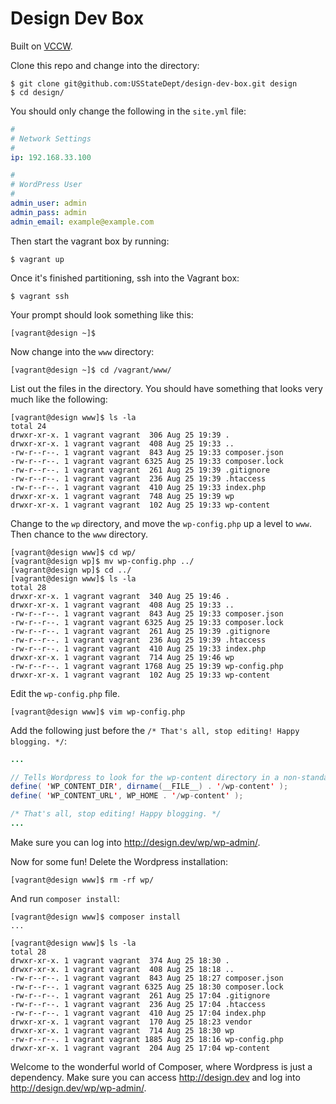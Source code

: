 # Design Dev Box

Built on [VCCW](http://vccw.cc/).

Clone this repo and change into the directory:

```
$ git clone git@github.com:USStateDept/design-dev-box.git design
$ cd design/
```

You should only change the following in the `site.yml` file:

```yml
#
# Network Settings
#
ip: 192.168.33.100

#
# WordPress User
#
admin_user: admin
admin_pass: admin
admin_email: example@example.com
```

Then start the vagrant box by running:

```
$ vagrant up
```

Once it's finished partitioning, ssh into the Vagrant box:

```
$ vagrant ssh
```

Your prompt should look something like this:

```
[vagrant@design ~]$
```

Now change into the `www` directory:

```
[vagrant@design ~]$ cd /vagrant/www/
```

List out the files in the directory. You should have something that looks very much like the following:

```
[vagrant@design www]$ ls -la
total 24
drwxr-xr-x. 1 vagrant vagrant  306 Aug 25 19:39 .
drwxr-xr-x. 1 vagrant vagrant  408 Aug 25 19:33 ..
-rw-r--r--. 1 vagrant vagrant  843 Aug 25 19:33 composer.json
-rw-r--r--. 1 vagrant vagrant 6325 Aug 25 19:33 composer.lock
-rw-r--r--. 1 vagrant vagrant  261 Aug 25 19:39 .gitignore
-rw-r--r--. 1 vagrant vagrant  236 Aug 25 19:39 .htaccess
-rw-r--r--. 1 vagrant vagrant  410 Aug 25 19:33 index.php
drwxr-xr-x. 1 vagrant vagrant  748 Aug 25 19:39 wp
drwxr-xr-x. 1 vagrant vagrant  102 Aug 25 19:33 wp-content
```

Change to the `wp` directory, and move the `wp-config.php` up a level to `www`. Then chance to the `www` directory.

```
[vagrant@design www]$ cd wp/
[vagrant@design wp]$ mv wp-config.php ../
[vagrant@design wp]$ cd ../
[vagrant@design www]$ ls -la
total 28
drwxr-xr-x. 1 vagrant vagrant  340 Aug 25 19:46 .
drwxr-xr-x. 1 vagrant vagrant  408 Aug 25 19:33 ..
-rw-r--r--. 1 vagrant vagrant  843 Aug 25 19:33 composer.json
-rw-r--r--. 1 vagrant vagrant 6325 Aug 25 19:33 composer.lock
-rw-r--r--. 1 vagrant vagrant  261 Aug 25 19:39 .gitignore
-rw-r--r--. 1 vagrant vagrant  236 Aug 25 19:39 .htaccess
-rw-r--r--. 1 vagrant vagrant  410 Aug 25 19:33 index.php
drwxr-xr-x. 1 vagrant vagrant  714 Aug 25 19:46 wp
-rw-r--r--. 1 vagrant vagrant 1768 Aug 25 19:39 wp-config.php
drwxr-xr-x. 1 vagrant vagrant  102 Aug 25 19:33 wp-content
```

Edit the `wp-config.php` file.

```
[vagrant@design www]$ vim wp-config.php
```

Add the following just before the `/* That's all, stop editing! Happy blogging. */`:

```java
...

// Tells Wordpress to look for the wp-content directory in a non-standard location
define( 'WP_CONTENT_DIR', dirname(__FILE__) . '/wp-content' );
define( 'WP_CONTENT_URL', WP_HOME . '/wp-content' );

/* That's all, stop editing! Happy blogging. */
...
```

Make sure you can log into http://design.dev/wp/wp-admin/.

Now for some fun! Delete the Wordpress installation:

```
[vagrant@design www]$ rm -rf wp/
```

And run `composer install`:

```
[vagrant@design www]$ composer install
...

[vagrant@design www]$ ls -la
total 28
drwxr-xr-x. 1 vagrant vagrant  374 Aug 25 18:30 .
drwxr-xr-x. 1 vagrant vagrant  408 Aug 25 18:18 ..
-rw-r--r--. 1 vagrant vagrant  843 Aug 25 18:27 composer.json
-rw-r--r--. 1 vagrant vagrant 6325 Aug 25 18:30 composer.lock
-rw-r--r--. 1 vagrant vagrant  261 Aug 25 17:04 .gitignore
-rw-r--r--. 1 vagrant vagrant  236 Aug 25 17:04 .htaccess
-rw-r--r--. 1 vagrant vagrant  410 Aug 25 17:04 index.php
drwxr-xr-x. 1 vagrant vagrant  170 Aug 25 18:23 vendor
drwxr-xr-x. 1 vagrant vagrant  714 Aug 25 18:30 wp
-rw-r--r--. 1 vagrant vagrant 1885 Aug 25 18:16 wp-config.php
drwxr-xr-x. 1 vagrant vagrant  204 Aug 25 17:04 wp-content
```

Welcome to the wonderful world of Composer, where Wordpress is just a dependency. Make sure you can access http://design.dev and log into http://design.dev/wp/wp-admin/.
